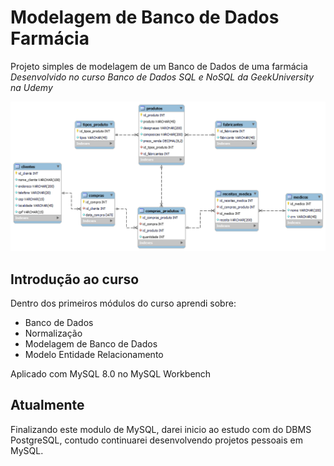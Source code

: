 # Modelagem de Banco de Dados Farmácia
Projeto simples de modelagem de um Banco de Dados de uma farmácia
_Desenvolvido no curso Banco de Dados SQL e NoSQL da GeekUniversity na Udemy_

![MER](media/mer-farmacia.png)
## Introdução ao curso
Dentro dos primeiros módulos do curso aprendi sobre: 
  - Banco de Dados
  - Normalização
  - Modelagem de Banco de Dados
  - Modelo Entidade Relacionamento

Aplicado com MySQL 8.0 no MySQL Workbench

## Atualmente
Finalizando este modulo de MySQL, darei inicio ao estudo com do DBMS PostgreSQL, contudo continuarei desenvolvendo projetos pessoais em MySQL.
